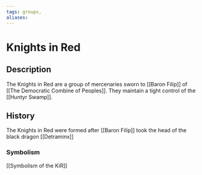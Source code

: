 ```yaml
---
tags: groups, 
aliases:
---
```


# Knights in Red
## Description
The Knights in Red are a group of mercenaries sworn to [[Baron Filip]] of [[The Democratic Combine of Peoples]]. They maintain a tight control of the [[Huntyr Swamp]].

## History
The Knights in Red were formed after [[Baron Filip]] took the head of the black dragon [[Detraminx]]

### Symbolism
[[Symbolism of the KiR]]